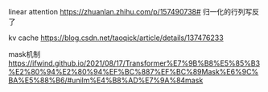 
linear attention
https://zhuanlan.zhihu.com/p/157490738#  归一化的行列写反了

kv cache
https://blog.csdn.net/taoqick/article/details/137476233

mask机制
https://ifwind.github.io/2021/08/17/Transformer%E7%9B%B8%E5%85%B3%E2%80%94%E2%80%94%EF%BC%887%EF%BC%89Mask%E6%9C%BA%E5%88%B6/#unilm%E4%B8%AD%E7%9A%84mask


